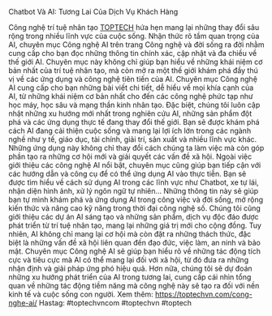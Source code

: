 Chatbot Và AI: Tương Lai Của Dịch Vụ Khách Hàng

Công nghệ trí tuệ nhân tạo [TOPTECH](https://toptechvn.com/) hứa hẹn mang lại những thay đổi sâu rộng trong nhiều lĩnh vực của cuộc sống. Nhận thức rõ tầm quan trọng của AI, chuyên mục Công nghệ AI trên trang Công nghệ và đời sống ra đời nhằm cung cấp cho bạn đọc những thông tin chính xác, cập nhật và đa chiều về thế giới AI. Chuyên mục này không chỉ giúp bạn hiểu về những khái niệm cơ bản nhất của trí tuệ nhân tạo, mà còn mở ra một thế giới khám phá đầy thú vị về các ứng dụng và công nghệ tiên tiến của AI.
Chuyên mục Công nghệ AI cung cấp cho bạn những bài viết chi tiết, dễ hiểu về mọi khía cạnh của AI, từ những khái niệm cơ bản nhất cho đến các công nghệ phức tạp như học máy, học sâu và mạng thần kinh nhân tạo. Đặc biệt, chúng tôi luôn cập nhật những xu hướng mới nhất trong nghiên cứu AI, những sản phẩm đột phá và các ứng dụng thực tế đang thay đổi thế giới. Bạn sẽ được khám phá cách AI đang cải thiện cuộc sống và mang lại lợi ích lớn trong các ngành nghề như y tế, giáo dục, tài chính, giải trí, sản xuất và nhiều lĩnh vực khác. Những ứng dụng này không chỉ thay đổi cách chúng ta làm việc mà còn góp phần tạo ra những cơ hội mới và giải quyết các vấn đề xã hội.
Ngoài việc giới thiệu các công nghệ AI nổi bật, chuyên mục cũng giúp bạn tiếp cận với các hướng dẫn và công cụ để có thể ứng dụng AI vào thực tiễn. Bạn sẽ được tìm hiểu về cách sử dụng AI trong các lĩnh vực như Chatbot, xe tự lái, nhận diện hình ảnh, xử lý ngôn ngữ tự nhiên… Những thông tin này sẽ giúp bạn tự mình khám phá và ứng dụng AI trong công việc và đời sống, mở rộng kiến thức và nâng cao kỹ năng trong thời đại công nghệ số. Chúng tôi cũng giới thiệu các dự án AI sáng tạo và những sản phẩm, dịch vụ độc đáo được phát triển từ trí tuệ nhân tạo, mang lại những giá trị mới cho cộng đồng.
Tuy nhiên, AI không chỉ mang lại cơ hội mà còn đặt ra những thách thức, đặc biệt là những vấn đề xã hội liên quan đến đạo đức, việc làm, an ninh và bảo mật. Chuyên mục Công nghệ AI sẽ giúp bạn hiểu rõ về những tác động tích cực và tiêu cực mà AI có thể mang lại đối với xã hội, từ đó đưa ra những nhận định và giải pháp ứng phó hiệu quả. Hơn nữa, chúng tôi sẽ dự đoán những xu hướng phát triển của AI trong tương lai, cung cấp cái nhìn tổng quan về những tác động tiềm năng mà công nghệ này sẽ tạo ra đối với nền kinh tế và cuộc sống con người.
Xem thêm: https://toptechvn.com/cong-nghe-ai/
Hastag: #toptechvncom #toptechvn #toptech
